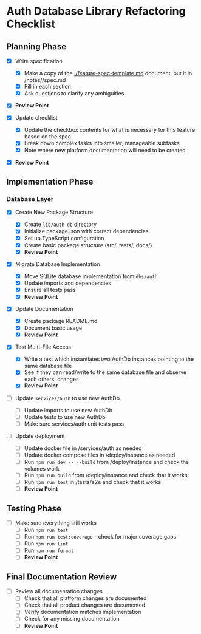 # Auth Database Library Refactoring Checklist

## Planning Phase

- [x] Write specification
  - [x] Make a copy of the [./feature-spec-template.md](./feature-spec-template.md) document, put it in /notes/<feature-folder>/spec.md
  - [x] Fill in each section
  - [x] Ask questions to clarify any ambiguities
- [x] **Review Point**

- [x] Update checklist
  - [x] Update the checkbox contents for what is necessary for this feature based on the spec
  - [x] Break down complex tasks into smaller, manageable subtasks
  - [x] Note where new platform documentation will need to be created
- [x] **Review Point**

## Implementation Phase

### Database Layer

- [x] Create New Package Structure

  - [x] Create `lib/auth-db` directory
  - [x] Initialize package.json with correct dependencies
  - [x] Set up TypeScript configuration
  - [x] Create basic package structure (src/, tests/, docs/)
  - [x] **Review Point**

- [x] Migrate Database Implementation

  - [x] Move SQLite database implementation from `dbs/auth`
  - [x] Update imports and dependencies
  - [x] Ensure all tests pass
  - [x] **Review Point**

- [x] Update Documentation

  - [x] Create package README.md
  - [x] Document basic usage
  - [x] **Review Point**

- [x] Test Multi-File Access

  - [x] Write a test which instantiates two AuthDb instances pointing to the same database file
  - [x] See if they can read/write to the same database file and observe each others' changes
  - [x] **Review Point**

- [ ] Update `services/auth` to use new AuthDb

  - [ ] Update imports to use new AuthDb
  - [ ] Update tests to use new AuthDb
  - [ ] Make sure services/auth unit tests pass

- [ ] Update deployment
  - [ ] Update docker file in /services/auth as needed
  - [ ] Update docker compose files in /deploy/instance as needed
  - [ ] Run `npm run dev -- --build` from /deploy/instance and check the volumes work
  - [ ] Run `npm run build` from /deploy/instance and check that it works
  - [ ] Run `npm run test` in /tests/e2e and check that it works
  - [ ] **Review Point**

## Testing Phase

- [ ] Make sure everything still works
  - [ ] Run `npm run test`
  - [ ] Run `npm run test:coverage` - check for major coverage gaps
  - [ ] Run `npm run lint`
  - [ ] Run `npm run format`
  - [ ] **Review Point**

## Final Documentation Review

- [ ] Review all documentation changes
  - [ ] Check that all platform changes are documented
  - [ ] Check that all product changes are documented
  - [ ] Verify documentation matches implementation
  - [ ] Check for any missing documentation
  - [ ] **Review Point**
